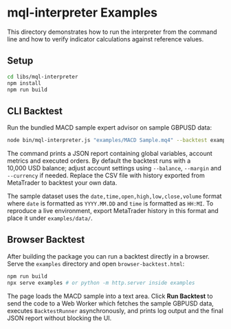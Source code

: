 # mql-interpreter Examples

This directory demonstrates how to run the interpreter from the command line and how to verify indicator calculations against reference values.

## Setup

```bash
cd libs/mql-interpreter
npm install
npm run build
```

## CLI Backtest

Run the bundled MACD sample expert advisor on sample GBPUSD data:

```bash
node bin/mql-interpreter.js "examples/MACD Sample.mq4" --backtest examples/data/GBPUSD_M1.csv
```

The command prints a JSON report containing global variables, account metrics and executed orders. By default the backtest runs with a 10,000&nbsp;USD balance; adjust account settings using `--balance`, `--margin` and `--currency` if needed. Replace the CSV file with history exported from MetaTrader to backtest your own data.

The sample dataset uses the `date,time,open,high,low,close,volume` format where `date` is formatted as `YYYY.MM.DD` and `time` is formatted as `HH:MI`. To reproduce a live environment, export MetaTrader history in this format and place it under `examples/data/`.

## Browser Backtest

After building the package you can run a backtest directly in a browser. Serve the `examples` directory and open `browser-backtest.html`:

```bash
npm run build
npx serve examples # or python -m http.server inside examples
```

The page loads the MACD sample into a text area. Click **Run Backtest** to send the code to a Web Worker which fetches the sample GBPUSD data, executes `BacktestRunner` asynchronously, and prints log output and the final JSON report without blocking the UI.
